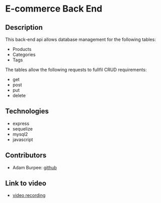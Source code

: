 # E-commerce Back End

## Description
This back-end api allows database management for the following tables:
* Products
* Categories
* Tags

The tables allow the following requests to fullfil CRUD requirements:
* get
* post
* put
* delete

## Technologies
* express
* sequelize
* mysql2
* javascript

## Contributors
* Adam Burpee: [github](https://github.com/aburpee/weather-dashboard)

## Link to video
* [video recording](https://drive.google.com/file/d/1BO6INbgWSr2i8UJS_8UYIZ5XMA-YLMM3/view?usp=sharing)
